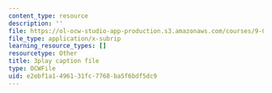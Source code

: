 ```yaml
---
content_type: resource
description: ''
file: https://ol-ocw-studio-app-production.s3.amazonaws.com/courses/9-04-sensory-systems-fall-2013/e2ebf1a1496131fc7768ba5f6bdf5dc9_PXJvQGDyESc.srt
file_type: application/x-subrip
learning_resource_types: []
resourcetype: Other
title: 3play caption file
type: OCWFile
uid: e2ebf1a1-4961-31fc-7768-ba5f6bdf5dc9
---
```


